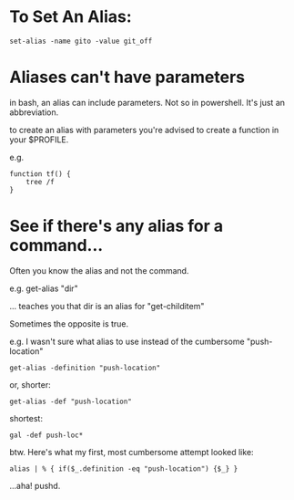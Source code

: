 # To Set An Alias:

    set-alias -name gito -value git_off


# Aliases can't have parameters

in bash, an alias can include parameters. Not so in powershell. It's just an abbreviation.

to create an alias with parameters you're advised to create a function in your $PROFILE.

e.g.

    function tf() {
        tree /f
    }

# See if there's any alias for a command...

Often you know the alias and not the command.

e.g.
    get-alias "dir"

... teaches you that dir is an alias for "get-childitem"

Sometimes the opposite is true.

e.g. I wasn't sure what alias to use instead of the cumbersome "push-location"

    get-alias -definition "push-location"

or, shorter:

    get-alias -def "push-location"

shortest:

    gal -def push-loc*



btw. Here's what my first, most cumbersome attempt looked like:

    alias | % { if($_.definition -eq "push-location") {$_} }

...aha! pushd.


